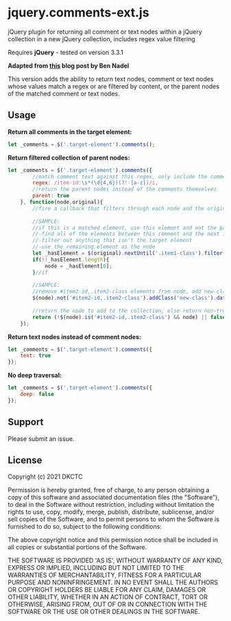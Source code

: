 # jquery.comments-ext.js
jQuery plugin for returning all comment or text nodes within a jQuery collection in a new jQuery collection, includes regex value filtering

Requires **jQuery** - tested on version 3.3.1

**Adapted from [this](https://www.bennadel.com/blog/1563-jquery-comments-plug-in-to-access-html-comments-for-dom-templating.htm) blog post by Ben Nadel**

This version adds the ability to return text nodes, comment or text nodes whose values match a regex or are filtered by content, or the parent nodes of the matched comment or text nodes.


## Usage

**Return all comments in the target element:**
```javascript
let _comments = $('.target-element').comments();
```

**Return filtered collection of parent nodes:**
```javascript
let _comments = $('.target-element').comments({
		//match comment text against this regex, only include the comment if it matches
		regex: /item-id:\s*(\d{4,6})(?!-[a-z])/i,
		//return the parent nodes instead of the comments themselves
		parent: true
	}, function(node,original){
		//fire a callback that filters through each node and the original node in case parent is set to true
		
		//SAMPLE:
		//if this is a matched element, use this element and not the parent
		//-find all of the elements between this comment and the next item class
		//-filter out anything that isn't the target element
		//-use the remaining element as the node
		let _hasElement = $(original).nextUntil('.item1-class').filter('.other-class');
		if(!!_hasElement.length){
			node = _hasElement[0];
		}//if
    
		//SAMPLE:
		//remove #item2-id,.item2-class elements from node, add new-class to what's left, store the given value in the data obj
		$(node).not('#item2-id,.item2-class').addClass('new-class').data('stored-info',original.nodeValue.replace(/(\D*)(\d{4,6})(?!-[a-z])(.*)/g,'$2'));
		
		//return the node to add to the collection, else return non-true to omit it
		return (!$(node).is('#item2-id,.item2-class') && node) || false;
	});
```

**Return text nodes instead of comment nodes:**
```javascript
let _comments = $('.target-element').comments({
	text: true
});
```

**No deep traversal:**
```javascript
let _comments = $('.target-element').comments({
	deep: false
});
```

## Support

Please submit an issue.


## License

Copyright (c) 2021 DKCTC

Permission is hereby granted, free of charge, to any person obtaining a copy of this software and associated documentation files (the "Software"), to deal in the Software without restriction, including without limitation the rights to use, copy, modify, merge, publish, distribute, sublicense, and/or sell copies of the Software, and to permit persons to whom the Software is furnished to do so, subject to the following conditions:

The above copyright notice and this permission notice shall be included in all copies or substantial portions of the Software.

THE SOFTWARE IS PROVIDED 'AS IS', WITHOUT WARRANTY OF ANY KIND, EXPRESS OR IMPLIED, INCLUDING BUT NOT LIMITED TO THE WARRANTIES OF MERCHANTABILITY, FITNESS FOR A PARTICULAR PURPOSE AND NONINFRINGEMENT. IN NO EVENT SHALL THE AUTHORS OR COPYRIGHT HOLDERS BE LIABLE FOR ANY CLAIM, DAMAGES OR OTHER LIABILITY, WHETHER IN AN ACTION OF CONTRACT, TORT OR OTHERWISE, ARISING FROM, OUT OF OR IN CONNECTION WITH THE SOFTWARE OR THE USE OR OTHER DEALINGS IN THE SOFTWARE.

